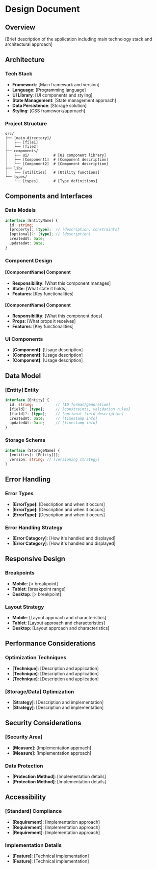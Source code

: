 # Design Document

## Overview
[Brief description of the application including main technology stack and architectural approach]

## Architecture

### Tech Stack
- **Framework**: [Main framework and version]
- **Language**: [Programming language]
- **UI Library**: [UI components and styling]
- **State Management**: [State management approach]
- **Data Persistence**: [Storage solution]
- **Styling**: [CSS framework/approach]

### Project Structure
```
src/
├── [main-directory]/
│   ├── [file1]
│   └── [file2]
├── components/
│   ├── ui/           # [UI component library]
│   ├── [Component1]  # [Component description]
│   └── [Component2]  # [Component description]
├── lib/
│   └── [utilities]   # [Utility functions]
└── types/
    └── [types]       # [Type definitions]
```

## Components and Interfaces

### Data Models
```typescript
interface [EntityName] {
  id: string;
  [property]: [type];  // [description, constraints]
  [optional]?: [type]; // [description]
  createdAt: Date;
  updatedAt: Date;
}
```

### Component Design

#### [ComponentName] Component
- **Responsibility**: [What this component manages]
- **State**: [What state it holds]
- **Features**: [Key functionalities]

#### [ComponentName] Component
- **Responsibility**: [What this component does]
- **Props**: [What props it receives]
- **Features**: [Key functionalities]

### UI Components
- **[Component]**: [Usage description]
- **[Component]**: [Usage description]
- **[Component]**: [Usage description]

## Data Model

### [Entity] Entity
```typescript
interface [Entity] {
  id: string;          // [ID format/generation]
  [field]: [type];     // [constraints, validation rules]
  [field]?: [type];    // [optional field description]
  createdAt: Date;     // [timestamp info]
  updatedAt: Date;     // [timestamp info]
}
```

### Storage Schema
```typescript
interface [StorageName] {
  [entities]: [Entity][];
  version: string; // [versioning strategy]
}
```

## Error Handling

### Error Types
- **[ErrorType]**: [Description and when it occurs]
- **[ErrorType]**: [Description and when it occurs]
- **[ErrorType]**: [Description and when it occurs]

### Error Handling Strategy
- **[Error Category]**: [How it's handled and displayed]
- **[Error Category]**: [How it's handled and displayed]

## Responsive Design

### Breakpoints
- **Mobile**: [< breakpoint]
- **Tablet**: [breakpoint range]
- **Desktop**: [> breakpoint]

### Layout Strategy
- **Mobile**: [Layout approach and characteristics]
- **Tablet**: [Layout approach and characteristics]  
- **Desktop**: [Layout approach and characteristics]

## Performance Considerations

### Optimization Techniques
- **[Technique]**: [Description and application]
- **[Technique]**: [Description and application]
- **[Technique]**: [Description and application]

### [Storage/Data] Optimization
- **[Strategy]**: [Description and implementation]
- **[Strategy]**: [Description and implementation]

## Security Considerations

### [Security Area]
- **[Measure]**: [Implementation approach]
- **[Measure]**: [Implementation approach]

### Data Protection
- **[Protection Method]**: [Implementation details]
- **[Protection Method]**: [Implementation details]

## Accessibility

### [Standard] Compliance
- **[Requirement]**: [Implementation approach]
- **[Requirement]**: [Implementation approach]
- **[Requirement]**: [Implementation approach]

### Implementation Details
- **[Feature]**: [Technical implementation]
- **[Feature]**: [Technical implementation]